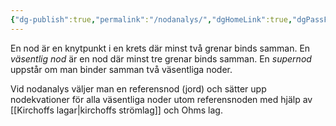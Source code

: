 ```yaml
---
{"dg-publish":true,"permalink":"/nodanalys/","dgHomeLink":true,"dgPassFrontmatter":false}
---
```



En nod är en knytpunkt i en krets där minst två grenar binds samman. En *väsentlig nod* är en nod där minst tre grenar binds samman. En *supernod* uppstår om man binder samman två väsentliga noder.

Vid nodanalys väljer man en referensnod (jord) och sätter upp nodekvationer för alla väsentliga noder utom referensnoden med hjälp av [[Kirchoffs lagar|kirchoffs strömlag]] och Ohms lag.